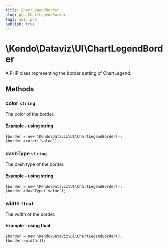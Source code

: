 ```yaml
---
title: ChartLegendBorder
slug: php-ChartLegendBorder
tags: api, php
publish: true
---
```


# \Kendo\Dataviz\UI\ChartLegendBorder

A PHP class representing the border setting of ChartLegend.


## Methods

### color `string`

The color of the border.


#### Example - using string
    $border = new \Kendo\Dataviz\UI\ChartLegendBorder();
    $border->color('value');

### dashType `string`

The dash type of the border.


#### Example - using string
    $border = new \Kendo\Dataviz\UI\ChartLegendBorder();
    $border->dashType('value');

### width `float`

The width of the border.


#### Example - using float
    $border = new \Kendo\Dataviz\UI\ChartLegendBorder();
    $border->width(1);


